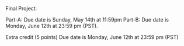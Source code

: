 Final Project:

Part-A: Due date is  Sunday, May 14th at 11:59pm
Part-B: Due date is Monday, June 12th at 23:59 pm (PST).

Extra credit (5 points) Due date is Monday, June 12th at 23:59 pm (PST)
